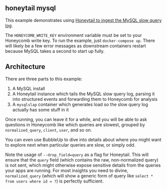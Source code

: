 ## honeytail mysql

This example demonstrates using [Honeytail to ingest the MySQL slow query
log](https://docs.honeycomb.io/getting-data-in/integrations/databases/mysql/logs/).

The `HONEYCOMB_WRITE_KEY` environment variable must be set to your Honeycomb
write key. To run the example, just `docker-compose up`. There will likely be a
few error messages as downstream containers restart because MySQL takes a second
to start up fully.

## Architecture

There are three parts to this example:

1. A MySQL install
2. A Honeytail instance which tails the MySQL slow query log, parsing it into
   structured events and forwarding them to Honeycomb for analysis
3. A `mysqlslap` container which generates load so the slow query log actually
   has some stuff in it

Once running, you can leave it for a while, and you will be able to ask questions
in Honeycomb like which queries are slowest, grouped by `normalized_query`,
`client`, `user`, and so on.

You can even use BubbleUp to dive into details about where you might want to
explore next when particular queries are slow, or simply odd.

Note the usage of `--drop_field=query` as a flag for Honeytail. This will
ensure that the `query` field (which contains the raw, non-normalized query) is
not sent, which might otherwise expose sensitive details from the queries your
apps are running. For most insights you need to divine, `normalized_query`
(which will show a generic form of query like `select * from users where id =
?`) is perfectly sufficient.
